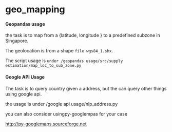 # geo_mapping

#### Geopandas usage

the task is to map from a {latitude, longitude } to a predefined subzone in Singapore.

The geolocation is from a shape `file wgs84_1.shx`.

The script usage is `under /geopandas usage/src/supply estimation/map_loc_to_sub_zone.py`

#### Google API Usage

The task is to query country given a address, but the can query other things using google api.

the usage is under /google api usage/nlp_address.py

you can also consider usingpy-googlempas for your case

http://py-googlemaps.sourceforge.net


